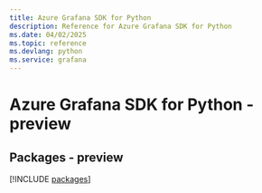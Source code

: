 ```yaml
---
title: Azure Grafana SDK for Python
description: Reference for Azure Grafana SDK for Python
ms.date: 04/02/2025
ms.topic: reference
ms.devlang: python
ms.service: grafana
---
```

# Azure Grafana SDK for Python - preview
## Packages - preview
[!INCLUDE [packages](grafana-index.md)]
